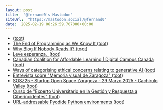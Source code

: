 ```yaml
---
layout: post
title:  "@fernand0's Mastodon"
siteUrl:  "https://mastodon.social/@fernand0"
date:  2025-02-19 06:26:59.707000+00:00
---
```

*  [ ](https://social.owlcode.tech/@sergiotarxz) ([toot](https://mastodon.social/@fernand0/114029128561817042))
*  [The End of Programming as We Know It ](https://www.oreilly.com/radar/the-end-of-programming-as-we-know-it) ([toot](https://mastodon.social/@fernand0/114028187986877713))
*  [Why Blog If Nobody Reads It? ](https://andysblog.uk/why-blog-if-nobody-reads-it) ([toot](https://mastodon.social/@fernand0/114026337780049374))
*  [Leve esperanza.  ](https://avecesunafoto.wordpress.com/2025/02/17/leve-esperanza) ([toot](https://mastodon.social/@fernand0/114026227071475245))
*  [Canadian Coalition for Affordable Learning \| Digital Campus Canada ](https://digitalcampus.ca/ccal) ([toot](https://mastodon.social/@fernand0/114026156725795218))
*  [Ways of categorising ethical concerns relating to generative AI ](https://dougbelshaw.com/blog/2025/01/31/categorising-ethical-concerns-ai) ([toot](https://mastodon.social/@fernand0/114025764298481655))
*  [Entrevista sobre "Memoria visual de Zaragoza" ](https://tausiet.blogspot.com/2025/02/entrevista-sobre-memoria-visual-de.htm) ([toot](https://mastodon.social/@fernand0/114025626634058257))
*  [SOSZ25 - Startup Open Space Zaragoza - 29 Marzo 2025 - Cachirulo Valley ](https://sosz.cachirulovalley.com) ([toot](https://mastodon.social/@fernand0/114024914651172000))
*  [Curso de "Experto Universitario en la Gestión y Respuesta a Ciberincidentes" ](http://www.unizar.es/actualidad/vernoticia_ng.php?id=8814) ([toot](https://mastodon.social/@fernand0/114024554344958461))
*  [URL-addressable Pyodide Python environments ](https://simonwillison.net/2025/Feb/13/url-addressable-python) ([toot](https://mastodon.social/@fernand0/114024410350799975))
